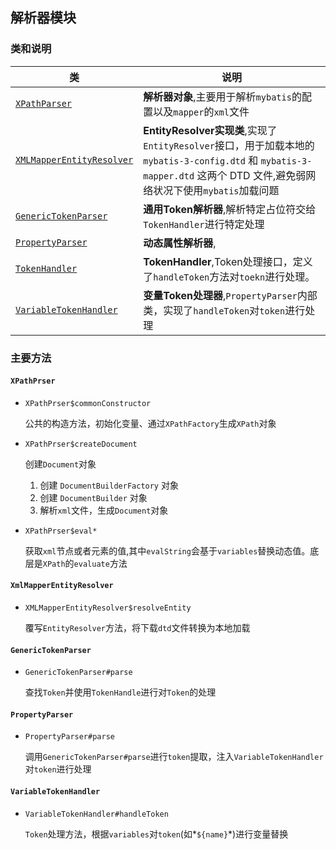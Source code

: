 ## 解析器模块

### 类和说明

| 类                                                           | 说明                                                         |
| ------------------------------------------------------------ | ------------------------------------------------------------ |
| [`XPathParser`](https://github.com/leithda/mybatis-3/blob/master/src/main/java/org/apache/ibatis/parsing/XPathParser.java) | **解析器对象**,主要用于解析`mybatis`的配置以及`mapper`的`xml`文件 |
| [`XMLMapperEntityResolver`](https://github.com/leithda/mybatis-3/blob/master/src/main/java/org/apache/ibatis/builder/xml/XMLMapperEntityResolver.java) | **EntityResolver实现类**,实现了`EntityResolver`接口，用于加载本地的`mybatis-3-config.dtd` 和 `mybatis-3-mapper.dtd` 这两个 DTD 文件,避免弱网络状况下使用`mybatis`加载问题 |
| [`GenericTokenParser`](https://github.com/leithda/mybatis-3/blob/master/src/main/java/org/apache/ibatis/parsing/GenericTokenParser.java) | **通用Token解析器**,解析特定占位符交给`TokenHandler`进行特定处理 |
| [`PropertyParser`](https://github.com/leithda/mybatis-3/blob/master/src/main/java/org/apache/ibatis/parsing/PropertyParser.java) | **动态属性解析器**,                                          |
| [`TokenHandler`](https://github.com/leithda/mybatis-3/blob/master/src/main/java/org/apache/ibatis/parsing/TokenHandler.java) | **TokenHandler**,Token处理接口，定义了`handleToken`方法对`toekn`进行处理。 |
| [`VariableTokenHandler`](<https://github.com/leithda/mybatis-3/blob/master/src/main/java/org/apache/ibatis/parsing/PropertyParser.java>) | **变量Token处理器**,`PropertyParser`内部类，实现了`handleToken`对`token`进行处理 |

### 主要方法

#### `XPathPrser`

- `XPathPrser$commonConstructor`

  公共的构造方法，初始化变量、通过`XPathFactory`生成`XPath`对象

- `XPathPrser$createDocument`

  创建`Document`对象

  1.  创建 `DocumentBuilderFactory` 对象
  2.  创建 `DocumentBuilder` 对象
  3.  解析`xml`文件，生成`Document`对象

- `XPathPrser$eval*`

  获取`xml`节点或者元素的值,其中`evalString`会基于`variables`替换动态值。底层是`XPath`的`evaluate`方法

#### `XmlMapperEntityResolver`

- `XMLMapperEntityResolver$resolveEntity`

  覆写`EntityResolver`方法，将下载`dtd`文件转换为本地加载

#### `GenericTokenParser`

- `GenericTokenParser#parse`

  查找`Token`并使用`TokenHandle`进行对`Token`的处理

#### `PropertyParser`

- `PropertyParser#parse`

  调用`GenericTokenParser#parse`进行`token`提取，注入`VariableTokenHandler`对`token`进行处理

#### `VariableTokenHandler`

- `VariableTokenHandler#handleToken`

  `Token`处理方法，根据`variables`对`token`(如*`${name}`*)进行变量替换